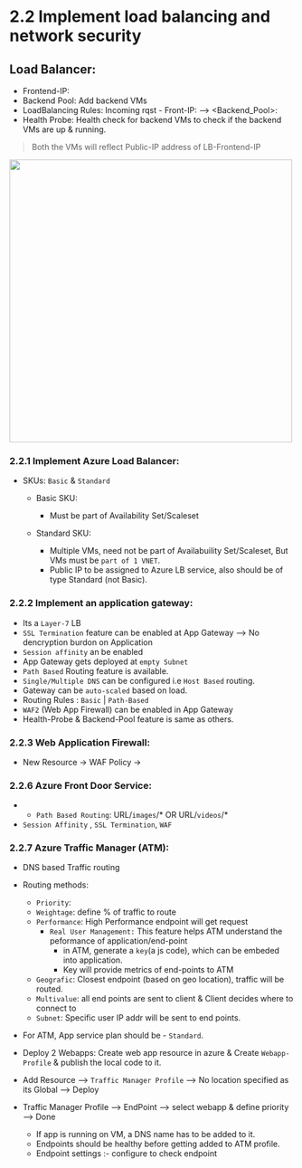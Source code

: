 # 2.2 Implement load balancing and network security

## Load Balancer:

* Frontend-IP: 
* Backend Pool: Add backend VMs
* LoadBalancing Rules: Incoming rqst - Front-IP:<Front-End Port> --> <Backend_Pool>:<Port>
* Health Probe: Health check for backend VMs to check if the backend VMs are up & running. 
  
> Both the VMs will reflect Public-IP address of LB-Frontend-IP

<img src="https://user-images.githubusercontent.com/24938159/119975645-ba53f080-bfd3-11eb-8e01-f982eaa68f1f.png" width="500">


### 2.2.1 Implement Azure Load Balancer:

* SKUs: `Basic` & `Standard`
  * Basic SKU: 
    * Must be part of Availability Set/Scaleset

  * Standard SKU:
    * Multiple VMs, need not be part of Availabuility Set/Scaleset, But VMs must be `part of 1 VNET`.
    * Public IP to be assigned to Azure LB service, also should be of type Standard (not Basic).

### 2.2.2 Implement an application gateway:

* Its a `Layer-7` LB
* `SSL Termination` feature can be enabled at App Gateway --> No dencryption burdon on Application
* `Session affinity` an be enabled
* App Gateway gets deployed at `empty Subnet`
* `Path Based` Routing feature is available.
* `Single/Multiple DNS` can be configured i.e `Host Based` routing.
* Gateway can be `auto-scaled` based on load.
* Routing Rules : `Basic` | `Path-Based`
* `WAF2` (Web App Firewall) can be enabled in App Gateway
* Health-Probe & Backend-Pool feature is same as others.

### 2.2.3 Web Application Firewall:

* New Resource -> WAF Policy -> 


### 2.2.6 Azure Front Door Service:

* * `Path Based Routing`: URL/`images`/* OR URL/`videos`/*
* `Session Affinity` , `SSL Termination`, `WAF`

### 2.2.7 Azure Traffic Manager (ATM):

* DNS based Traffic routing
* Routing methods:
    * `Priority`: 
  * `Weightage`: define % of traffic to route
  * `Performance`: High Performance endpoint will get request
    * `Real User Management:` This feature helps ATM understand the peformance of application/end-point
      * in ATM, generate a `key`(a js code), which can be embeded into application.
      * Key will provide metrics of end-points to ATM
  * `Geografic`: Closest endpoint (based on geo location), traffic will be routed.
  * `Multivalue`: all end points are sent to client & Client decides where to connect to
  * `Subnet`: Specific user IP addr will be sent to end points.

* For ATM, App service plan should be - `Standard`.
* Deploy 2 Webapps: Create web app resource in azure & Create `Webapp-Profile` & publish the local code to it.
* Add Resource --> `Traffic Manager Profile` --> No location specified as its Global --> Deploy
* Traffic Manager Profile --> EndPoint --> select webapp & define priority --> Done
  *  If app is running on VM, a DNS name has to be added to it.
  *  Endpoints should be healthy before getting added to ATM profile.
  *  Endpoint settings :- configure to check endpoint

